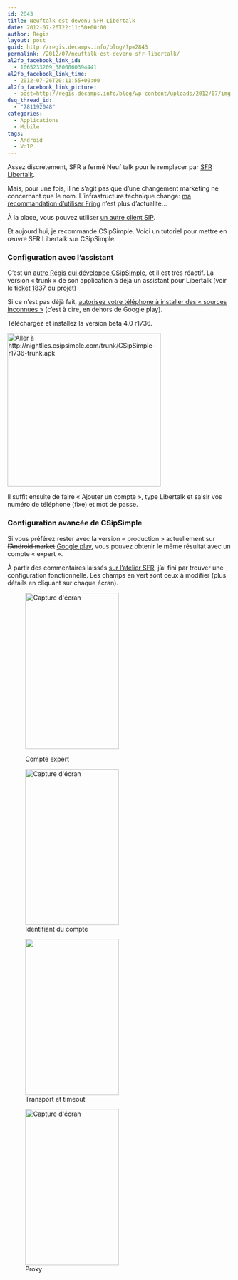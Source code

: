 ```yaml
---
id: 2843
title: Neuftalk est devenu SFR Libertalk
date: 2012-07-26T22:11:50+00:00
author: Régis
layout: post
guid: http://regis.decamps.info/blog/?p=2843
permalink: /2012/07/neuftalk-est-devenu-sfr-libertalk/
al2fb_facebook_link_id:
  - 1065233209_3800060394441
al2fb_facebook_link_time:
  - 2012-07-26T20:11:55+00:00
al2fb_facebook_link_picture:
  - post=http://regis.decamps.info/blog/wp-content/uploads/2012/07/img.png
dsq_thread_id:
  - "781192048"
categories:
  - Applications
  - Mobile
tags:
  - Android
  - VoIP
---
```

Assez discrètement, SFR a fermé Neuf talk pour le remplacer par [SFR Libertalk](http://www.sfr.fr/adsl-fibre/services-options/appels-repondeurs-fixes/sfr-libertalk/).

Mais, pour une fois, il ne s&rsquo;agit pas que d&rsquo;une changement marketing ne concernant que le nom. L&rsquo;infrastructure technique change: [ma recommandation d&rsquo;utiliser Fring](http://regis.decamps.info/blog/2010/05/neuftalk-et-sip/) n&rsquo;est plus d&rsquo;actualité&#8230;

À la place, vous pouvez utiliser [un autre client SIP](http://regis.decamps.info/blog/2012/02/android-et-voip/ "Liste des clients SIP").
  
Et aujourd&rsquo;hui, je recommande CSipSimple. Voici un tutoriel pour mettre en œuvre SFR Libertalk sur CSipSimple.

<!--more-->

### Configuration avec l&rsquo;assistant

C&rsquo;est un [autre Régis qui développe CSipSimple](https://play.google.com/store/apps/developer?id=Regis+Montoya "Régis Montoya développe CSipSimple"), et il est très réactif. La version « trunk » de son application a déjà un assistant pour Libertalk (voir le [ticket 1837](https://code.google.com/p/csipsimple/issues/detail?id=1837 "issue 1837 CSipSimple") du projet)

Si ce n&rsquo;est pas déjà fait, [autorisez votre téléphone à installer des « sources inconnues »](http://droidsp.blogspot.fr/2012/04/comment-autoriser-les-sources-inconnues.html) (c&rsquo;est à dire, en dehors de Google play).

Téléchargez et installez la version beta 4.0 r1736.
  
[<img src="http://regis.decamps.info/blog/wp-content/uploads/2012/07/img.png" alt="Aller à http://nightlies.csipsimple.com/trunk/CSipSimple-r1736-trunk.apk" title="CsipSimple-4.0-1736.apk" width="344" height="344" class="alignnone size-full wp-image-2844" srcset="http://regis.decamps.info/blog/wp-content/uploads/2012/07/img.png 344w, http://regis.decamps.info/blog/wp-content/uploads/2012/07/img-150x150.png 150w, http://regis.decamps.info/blog/wp-content/uploads/2012/07/img-100x100.png 100w" sizes="(max-width: 344px) 100vw, 344px" />](http://nightlies.csipsimple.com/trunk/CSipSimple-r1736-trunk.apk)

Il suffit ensuite de faire « Ajouter un compte », type Libertalk et saisir vos numéro de téléphone (fixe) et mot de passe.

### Configuration avancée de CSipSimple

Si vous préférez rester avec la version « production » actuellement sur <strike>l&rsquo;Android market</strike> [Google play](https://play.google.com/store/apps/details?id=com.csipsimple "CSipSimple sur Google play"), vous pouvez obtenir le même résultat avec un compte « expert ».

À partir des commentaires laissés [sur l&rsquo;atelier SFR](http://atelier.sfr.fr/beta-tests/sfr-libertalk-emportez-avec-vous-votre-ligne-fixe), j&rsquo;ai fini par trouver une configuration fonctionnelle. Les champs en vert sont ceux à modifier (plus détails en cliquant sur chaque écran).<figure id="attachment_2847" style="width: 210px" class="wp-caption alignnone">

<a href="http://regis.decamps.info/blog/2012/07/neuftalk-est-devenu-sfr-libertalk/device-2012-07-26-214013/" rel="attachment wp-att-2847"><img src="http://regis.decamps.info/blog/wp-content/uploads/2012/07/device-2012-07-26-214013-210x350.png" alt="Capture d&#039;écran" title="device-2012-07-26-214013" width="210" height="350" class="size-medium wp-image-2847" srcset="http://regis.decamps.info/blog/wp-content/uploads/2012/07/device-2012-07-26-214013-210x350.png 210w, http://regis.decamps.info/blog/wp-content/uploads/2012/07/device-2012-07-26-214013.png 480w" sizes="(max-width: 210px) 100vw, 210px" /></a><figcaption class="wp-caption-text">Compte expert</figcaption></figure> <figure id="attachment_2851" style="width: 210px" class="wp-caption alignnone"><a href="http://regis.decamps.info/blog/2012/07/neuftalk-est-devenu-sfr-libertalk/device-2012-07-26-214042-2/" rel="attachment wp-att-2851"><img src="http://regis.decamps.info/blog/wp-content/uploads/2012/07/device-2012-07-26-2140421-210x350.png" alt="Capture d&#039;écran" title="device-2012-07-26-214042" width="210" height="350" class="size-medium wp-image-2851" srcset="http://regis.decamps.info/blog/wp-content/uploads/2012/07/device-2012-07-26-2140421-210x350.png 210w, http://regis.decamps.info/blog/wp-content/uploads/2012/07/device-2012-07-26-2140421.png 480w" sizes="(max-width: 210px) 100vw, 210px" /></a><figcaption class="wp-caption-text">Identifiant du compte</figcaption></figure> <figure id="attachment_2852" style="width: 210px" class="wp-caption alignnone"><a href="http://regis.decamps.info/blog/2012/07/neuftalk-est-devenu-sfr-libertalk/device-2012-07-26-214106-2/" rel="attachment wp-att-2852"><img src="http://regis.decamps.info/blog/wp-content/uploads/2012/07/device-2012-07-26-2141061-210x350.png" alt="" title="device-2012-07-26-214106" width="210" height="350" class="size-medium wp-image-2852" srcset="http://regis.decamps.info/blog/wp-content/uploads/2012/07/device-2012-07-26-2141061-210x350.png 210w, http://regis.decamps.info/blog/wp-content/uploads/2012/07/device-2012-07-26-2141061.png 480w" sizes="(max-width: 210px) 100vw, 210px" /></a><figcaption class="wp-caption-text">Transport et timeout</figcaption></figure> <figure id="attachment_2854" style="width: 210px" class="wp-caption alignnone"><a href="http://regis.decamps.info/blog/2012/07/neuftalk-est-devenu-sfr-libertalk/device-2012-07-26-220617/" rel="attachment wp-att-2854"><img src="http://regis.decamps.info/blog/wp-content/uploads/2012/07/device-2012-07-26-220617-210x350.png" alt="Capture d&#039;écran" title="device-2012-07-26-220617" width="210" height="350" class="size-medium wp-image-2854" srcset="http://regis.decamps.info/blog/wp-content/uploads/2012/07/device-2012-07-26-220617-210x350.png 210w, http://regis.decamps.info/blog/wp-content/uploads/2012/07/device-2012-07-26-220617.png 480w" sizes="(max-width: 210px) 100vw, 210px" /></a><figcaption class="wp-caption-text">Proxy</figcaption></figure>